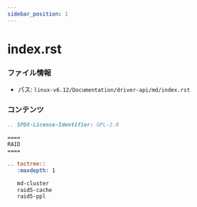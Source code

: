 ```yaml
---
sidebar_position: 1
---
```

# index.rst

### ファイル情報

- パス: `linux-v6.12/Documentation/driver-api/md/index.rst`

### コンテンツ

```rst
.. SPDX-License-Identifier: GPL-2.0

====
RAID
====

.. toctree::
   :maxdepth: 1

   md-cluster
   raid5-cache
   raid5-ppl

```
